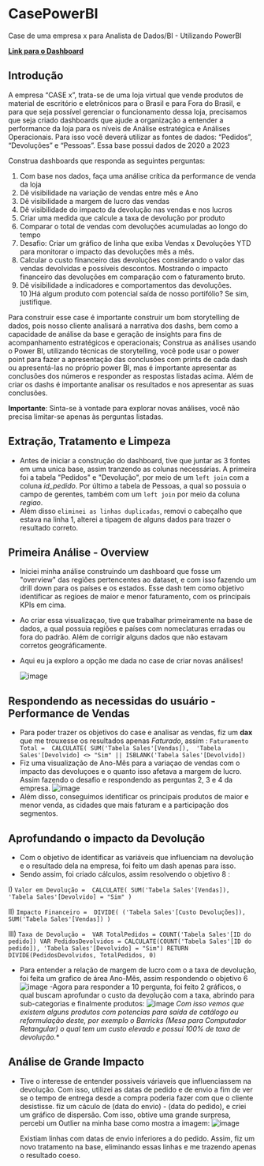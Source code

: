 # CasePowerBI
Case de uma empresa x para Analista de Dados/BI - Utilizando PowerBI<br/>

 [**Link para o Dashboard**](https://app.powerbi.com/view?r=eyJrIjoiMzhmZWUxNGUtMGExMi00NzE0LTgwYWUtZjk2YTEyZjAyNGFjIiwidCI6ImU3ZWJhMzMwLWNlM2ItNGQzNy1hNDI4LTRjMWY4ZDEwYTNmZCJ9)

## Introdução
A empresa “CASE x”, trata-se de uma loja virtual que vende produtos de material de escritório e eletrônicos para o Brasil e para Fora do Brasil, e para que seja possível gerenciar o funcionamento dessa loja, precisamos que seja criado dashboards que ajude a organização a entender a performance da loja para os níveis de Análise estratégica e Análises Operacionais.
Para isso você deverá utilizar as fontes de dados: “Pedidos”, “Devoluções” e “Pessoas”. Essa base possui dados de 2020 a 2023 

Construa dashboards que responda as seguintes perguntas:<br/>
1) Com base nos dados, faça uma análise crítica da performance de venda da loja<br/>
2) Dê visibilidade na variação de vendas entre mês e Ano<br/>
3) Dê visibilidade a margem de lucro das vendas<br/> 
4) Dê visibilidade do impacto da devolução nas vendas e nos lucros<br/>
5) Criar uma medida que calcule a taxa de devolução por produto<br/>
6) Comparar o total de vendas com devoluções acumuladas ao longo do tempo<br/> 
7) Desafio: Criar um gráfico de linha que exiba Vendas x Devoluções YTD para monitorar o impacto das devoluções mês a mês.<br/>
8) Calcular o custo financeiro das devoluções considerando o valor das vendas devolvidas e possíveis descontos. Mostrando o impacto financeiro das devoluções em comparação com o faturamento bruto.<br/>
9) Dê visibilidade a indicadores e comportamentos das devoluções.<br/>
10 )Há algum produto com potencial saída de nosso portifólio? Se sim, justifique.<br/>

Para construir esse case é importante construir um bom storytelling de dados, pois nosso cliente analisará a narrativa dos dashs, bem como a capacidade de análise da base e geração de insights para fins de acompanhamento estratégicos e operacionais;
Construa as análises usando o Power BI, utilizando técnicas de storytelling, você pode usar o power point para fazer a apresentação das conclusões com prints de cada dash ou apresentá-las no próprio power BI, mas é importante apresentar as conclusões dos números e responder as respostas listadas acima. 
 Além de criar os dashs é importante analisar os resultados e nos apresentar as suas conclusões. 

**Importante**: Sinta-se à vontade para explorar novas análises, você não precisa limitar-se apenas às perguntas listadas.

## Extração, Tratamento e Limpeza 
- Antes de iniciar a construção do dashboard, tive que juntar as 3 fontes em uma unica base, assim tranzendo as colunas necessárias. A primeira foi a tabela "Pedidos" e "Devolução", por meio de um `left join` com a coluna *id_pedido*. Por último a tabela de Pessoas, a qual so possuia o campo de gerentes, também com um `left join` por meio da coluna *regiao*.
-  Além disso `eliminei as linhas duplicadas`, removi o cabeçalho que estava na linha 1, alterei a tipagem de alguns dados para trazer o resultado correto.

## Primeira Análise - Overview

- Iniciei minha análise construindo um dashboard que fosse um "overview" das regiões pertencentes ao dataset, e com isso fazendo um drill down para os países e os estados. Esse dash tem como objetivo identificar as regioes de maior e menor faturamento, com os principais KPIs em cima. 
- Ao criar essa visualizaçao, tive que trabalhar primeiramente na base de dados, a qual possuia regiões e países com nomeclaturas erradas ou fora do padrão. Além de corrigir alguns dados que não estavam corretos geográficamente.
- Aqui eu ja exploro a opção me dada no case de criar novas análises!
  
  ![image](https://github.com/user-attachments/assets/13865549-3c5c-4e69-bd50-3e7ef99fa22b)


 ## Respondendo as necessidas do usuário - Performance de Vendas 
- Para poder trazer os objetivos do case e analisar as vendas, fiz um **dax** que me trouxesse os resultados apenas *Faturado*, assim :
  `Faturamento Total = 
CALCULATE(
    SUM('Tabela Sales'[Vendas]), 
    'Tabela Sales'[Devolvido] <> "Sim" || ISBLANK('Tabela Sales'[Devolvido])`
- Fiz uma visualização de Ano-Mês para a variaçao de vendas com o impacto das devoluçoes e o quanto isso afetava a margem de lucro. Assim fazendo o desafio e respondendo as perguntas 2, 3 e 4  da empresa.
  ![image](https://github.com/user-attachments/assets/5e8bcc4c-dfe2-47a0-aaa6-13b53a6c4432)
- Além disso, conseguimos identificar os principais produtos de maior e menor venda, as cidades que mais faturam e a participação dos segmentos. 

 ## Aprofundando o impacto da Devolução 
- Com o objetivo de identificar as variáveis que influenciam na devolução e o resultado dela na empresa, foi feito um dash apenas para isso.
- Sendo assim, foi criado  cálculos, assim resolvendo o objetivo 8 :
  
I) `Valor em Devolução = 
CALCULATE(
    SUM('Tabela Sales'[Vendas]), 
    'Tabela Sales'[Devolvido] = "Sim"
)`               

II) `Impacto Financeiro = 
DIVIDE(
    ('Tabela Sales'[Custo Devoluções]), 
    SUM('Tabela Sales'[Vendas])
)`   

III) `Taxa de Devolução = 
VAR TotalPedidos = COUNT('Tabela Sales'[ID do pedido])
VAR PedidosDevolvidos = CALCULATE(COUNT('Tabela Sales'[ID do pedido]), 'Tabela Sales'[Devolvido] = "Sim")
RETURN DIVIDE(PedidosDevolvidos, TotalPedidos, 0)` 

- Para entender a relação de margem de lucro com o a taxa de devolução, foi feita um grafico de área Ano-Mês, assim respondendo o objetivo 6
  ![image](https://github.com/user-attachments/assets/d3daac7e-a52a-4c11-95ba-1bf6fe609ec8)
-Agora para responder a 10 pergunta, foi feito 2 gráficos, o qual buscam aprofundar o custo da devolução com a taxa, abrindo para sub-categorias e finalmente produtos:
![image](https://github.com/user-attachments/assets/4852dfc3-0ace-447e-86be-176750d2c1fd)
*Com isso vemos que existem alguns produtos com potencias para saída de catálogo ou reformulação deste, por exemplo o Barricks (Mesa para Computador Retangular) o qual tem um custo elevado e possui 100% de taxa de devolução.**

## Análise de Grande Impacto
- Tive o interesse de entender possiveis váriaveis que influenciassem na devolução. Com isso, utilizei as datas de pedido e de envio a fim de ver se o tempo de entrega desde a compra poderia fazer com que o cliente desistisse.
  fiz um cáculo de (data do envio) - (data do pedido), e criei um gráfico de dispersão. Com isso, obtive uma grande surpresa, percebi um Outlier na minha base como mostra a imagem:
  ![image](https://github.com/user-attachments/assets/9a53ce2b-eeab-4fb7-b482-0639dac24959)
  
     Existiam linhas com datas de envio inferiores a do pedido. Assim, fiz um novo tratamento na base, eliminando essas linhas e me trazendo apenas o resultado coeso.




